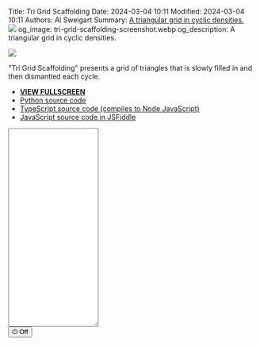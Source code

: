 Title: Tri Grid Scaffolding
Date: 2024-03-04 10:11
Modified: 2024-03-04 10:11
Authors: Al Sweigart
Summary: <a href="{filename}tri-grid-scaffolding.md">A triangular grid in cyclic densities.<br><img src="{static}/images/tri-grid-scaffolding-screenshot.webp" style="max-width: 640px;"></a>
og_image: tri-grid-scaffolding-screenshot.webp
og_description: A triangular grid in cyclic densities.

<img src="{static}/images/tri-grid-scaffolding-screenshot.webp" style="max-width: 640px;">

"Tri Grid Scaffolding" presents a grid of triangles that is slowly filled in and then dismantled each cycle. 

* **[VIEW FULLSCREEN](/static/trigridscaffolding-fullscreen.html)**
* [Python source code](https://github.com/asweigart/scrollart/blob/main/python/trigridscaffolding.py)
* [TypeScript source code (compiles to Node JavaScript)](https://github.com/asweigart/scrollart/blob/main/typescript/trigridscaffolding.ts)
* [JavaScript source code in JSFiddle](https://jsfiddle.net/asweigart/cod509ph/)

<div><textarea id="bextOutput" readonly style="height: 400px;"></textarea><br /><button type="button" onclick="running = !running;">&#x23FB; Off</button></div>
<script src="/static/bext.js"></script><link rel="stylesheet" href="/static/bext.css">
<script>// SCROLL CODE

bextRowBuffer = 256;  // Change this to whatever size you want, or -1 for infinite buffer.
let width = 220
const DELAY = 60;
let CHANGE_AMOUNT = 0.04;

let running = true;

async function main() {
    let density = 0.0;
    while (running) {
        let triangleWidth = Math.floor((width - 2) / 4);
        let row1 = '';
        let row2 = '';

        density += CHANGE_AMOUNT;
        if (density < 0.0 || density >= 1.0) {
            CHANGE_AMOUNT *= -1;
        }
    
        for (let j = 0; j < 2; j++) {
            if (j === 0) {
                // On j == 0, handle the two rows of begins-with-rightside-up-triangles:
                //  /\  /\  /\
                // /__\/__\/__\
                row1 = '';
                row2 = '';
            } else if (j == 1) {
                // On j == 1, handle the two rows of begins-with-upside-down-triangles:
                // \  /\  /
                // _\/__\/_
                row1 = '\\ ';
                row2 = '_\\';
            }
            
            for (let i = 0; i < triangleWidth; i++) {
                if (Math.random() < density) {
                    row1 += ' /';
                    row2 += '/';
                } else {
                    row1 += '  ';
                    row2 += ' ';
                }

                if (Math.random() < density) {
                    row2 += '__';
                } else {
                    row2 += '  ';
                }

                if (Math.random() < density) {
                    row1 += '\\ ';
                    row2 += '\\';
                } else {
                    row1 += '  ';
                    row2 += ' ';
                }
            }

            print(row1);
            await sleep(DELAY);
            print(row2);
            await sleep(DELAY);
        }
    }
}

main();
</script>